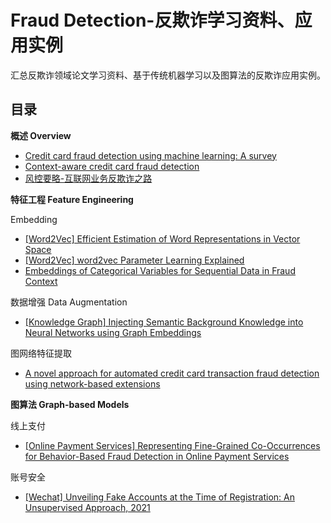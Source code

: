 # Fraud Detection-反欺诈学习资料、应用实例

汇总反欺诈领域论文学习资料、基于传统机器学习以及图算法的反欺诈应用实例。

## 目录

**概述 Overview**

- [Credit card fraud detection using machine learning: A survey](https://arxiv.org/pdf/2010.06479.pdf)
- [Context-aware credit card fraud detection](https://tel.archives-ouvertes.fr/tel-02902117/document)
- [风控要略-互联网业务反欺诈之路](https://weread.qq.com/web/reader/3ef321f071fd5a9d3effb02)

**特征工程 Feature Engineering**

Embedding
- [[Word2Vec] Efficient Estimation of Word Representations in Vector Space](https://arxiv.org/pdf/1301.3781.pdf)
- [[Word2Vec] word2vec Parameter Learning Explained](https://arxiv.org/pdf/1411.2738.pdf)
- [Embeddings of Categorical Variables for Sequential Data in Fraud Context](http://oliviercaelen.be/doc/AMLTA2018_paper_7.pdf)

数据增强 Data Augmentation
- [[Knowledge Graph] Injecting Semantic Background Knowledge
into Neural Networks using Graph Embeddings](https://perso.liris.cnrs.fr/pierre-edouard.portier/publications/2017_ZIEGLER_PORTIER_WETICE_injecting_semantic_background_knowledge_into_neural_networks_using_graph_embeddings.pdf)

图网络特征提取
- [A novel approach for automated credit card transaction fraud detection using network-based extensions](http://eliassi.org/papers/vanvlasselaer_dss2015.pdf)

**图算法 Graph-based Models**

线上支付
- [[Online Payment Services] Representing Fine-Grained Co-Occurrences for Behavior-Based Fraud Detection in Online Payment Services](#Representing-Fine-Grained-Co-Occurrences-for-Behavior-Based-Fraud-Detection-in-Online-Payment-Services)

账号安全
- [[Wechat] Unveiling Fake Accounts at the Time of Registration: An Unsupervised Approach, 2021](#unveiling-fake-accounts-at-the-time-of-registration---an-unsupervised-approach)
